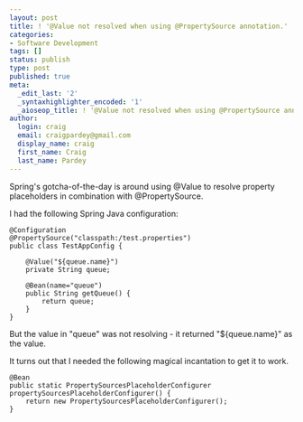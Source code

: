 ```yaml
---
layout: post
title: ! '@Value not resolved when using @PropertySource annotation.'
categories:
- Software Development
tags: []
status: publish
type: post
published: true
meta:
  _edit_last: '2'
  _syntaxhighlighter_encoded: '1'
  _aioseop_title: ! '@Value not resolved when using @PropertySource annotation.'
author:
  login: craig
  email: craigpardey@gmail.com
  display_name: craig
  first_name: Craig
  last_name: Pardey
---
```


Spring's gotcha-of-the-day is around using @Value to resolve property
placeholders in combination with @PropertySource.

I had the following Spring Java configuration:  

    @Configuration  
    @PropertySource("classpath:/test.properties")  
    public class TestAppConfig {

        @Value("${queue.name}")  
        private String queue;
        
        @Bean(name="queue")  
        public String getQueue() {  
            return queue;  
        }  
    }  

But the value in "queue" was not resolving - it returned "${queue.name}" as
the value.

It turns out that I needed the following magical incantation to get it to
work.  

    @Bean  
    public static PropertySourcesPlaceholderConfigurer propertySourcesPlaceholderConfigurer() {  
        return new PropertySourcesPlaceholderConfigurer();  
    }  

